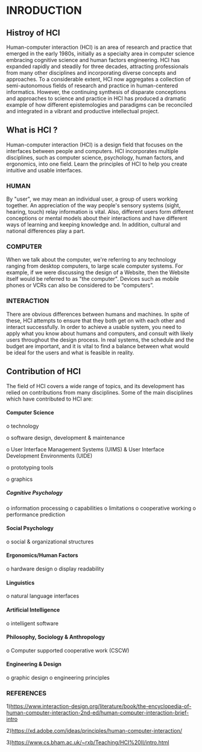 # INRODUCTION

## Histroy of HCI

Human-computer interaction (HCI) is an area of research and practice that emerged in the early 1980s, initially as a specialty area in computer science embracing cognitive science and human factors engineering.
HCI has expanded rapidly and steadily for three decades, attracting professionals from many other disciplines and incorporating diverse concepts and approaches.
To a considerable extent, HCI now aggregates a collection of semi-autonomous fields of research and practice in human-centered informatics.
However, the continuing synthesis of disparate conceptions and approaches to science and practice in HCI has produced a dramatic example of how different epistemologies and paradigms can be reconciled and integrated in a vibrant and productive intellectual project.

## What is HCI ?
 Human-computer interaction (HCI) is a design field that focuses on the interfaces between people and computers. HCI incorporates multiple disciplines, such as computer science, psychology, human factors, and ergonomics, into one field. Learn the principles of HCI to help you create intuitive and usable interfaces.
 
 ### HUMAN
 By "user", we may mean an individual user, a group of users working together. An appreciation of the way people's sensory systems (sight, hearing, touch) relay information is vital. Also, different users form different conceptions or mental models about their interactions and have different ways of learning and keeping knowledge and. In addition, cultural and national differences play a part.
### COMPUTER
When we talk about the computer, we're referring to any technology ranging from desktop computers, to large scale computer systems. For example, if we were discussing the design of a Website, then the Website itself would be referred to as "the computer". Devices such as mobile phones or VCRs can also be considered to be “computers”.
### INTERACTION

There are obvious differences between humans and machines. In spite of these, HCI attempts to ensure that they both get on with each other and interact successfully. In order to achieve a usable system, you need to apply what you know about humans and computers, and consult with likely users throughout the design process. In real systems, the schedule and the budget are important, and it is vital to find a balance between what would be ideal for the users and what is feasible in reality.


## Contribution of HCI
The field of HCI covers a wide range of topics, and its development has relied on contributions
from many disciplines. Some of the main disciplines which have contributed to HCI are:


#### Computer Science

o technology

o software design, development & maintenance

o User Interface Management Systems (UIMS) & User Interface Development Environments (UIDE)

o prototyping tools

o graphics


 ##### Cognitive Psychology
o information processing
o capabilities
o limitations
o cooperative working
o performance prediction


#### Social Psychology
o social & organizational structures



#### Ergonomics/Human Factors
o hardware design
o display readability


#### Linguistics
o natural language interfaces


#### Artificial Intelligence
o intelligent software


#### Philosophy, Sociology & Anthropology
o Computer supported cooperative work (CSCW)


#### Engineering & Design
o graphic design
o engineering principles


### REFERENCES
1)https://www.interaction-design.org/literature/book/the-encyclopedia-of-human-computer-interaction-2nd-ed/human-computer-interaction-brief-intro

2)https://xd.adobe.com/ideas/principles/human-computer-interaction/

3)https://www.cs.bham.ac.uk/~rxb/Teaching/HCI%20II/intro.html
